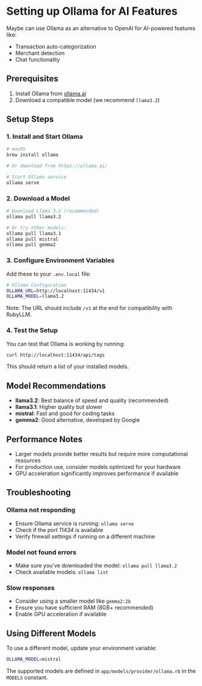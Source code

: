 # Setting up Ollama for AI Features

Maybe can use Ollama as an alternative to OpenAI for AI-powered features like:
- Transaction auto-categorization
- Merchant detection
- Chat functionality

## Prerequisites

1. Install Ollama from [ollama.ai](https://ollama.ai/)
2. Download a compatible model (we recommend `llama3.2`)

## Setup Steps

### 1. Install and Start Ollama

```bash
# macOS
brew install ollama

# Or download from https://ollama.ai/

# Start Ollama service
ollama serve
```

### 2. Download a Model

```bash
# Download Llama 3.2 (recommended)
ollama pull llama3.2

# Or try other models:
ollama pull llama3.1
ollama pull mistral
ollama pull gemma2
```

### 3. Configure Environment Variables

Add these to your `.env.local` file:

```bash
# Ollama Configuration
OLLAMA_URL=http://localhost:11434/v1
OLLAMA_MODEL=llama3.2
```

Note: The URL should include `/v1` at the end for compatibility with RubyLLM.

### 4. Test the Setup

You can test that Ollama is working by running:

```bash
curl http://localhost:11434/api/tags
```

This should return a list of your installed models.

## Model Recommendations

- **llama3.2**: Best balance of speed and quality (recommended)
- **llama3.1**: Higher quality but slower
- **mistral**: Fast and good for coding tasks
- **gemma2**: Good alternative, developed by Google

## Performance Notes

- Larger models provide better results but require more computational resources
- For production use, consider models optimized for your hardware
- GPU acceleration significantly improves performance if available

## Troubleshooting

### Ollama not responding
- Ensure Ollama service is running: `ollama serve`
- Check if the port 11434 is available
- Verify firewall settings if running on a different machine

### Model not found errors
- Make sure you've downloaded the model: `ollama pull llama3.2`
- Check available models: `ollama list`

### Slow responses
- Consider using a smaller model like `gemma2:2b`
- Ensure you have sufficient RAM (8GB+ recommended)
- Enable GPU acceleration if available

## Using Different Models

To use a different model, update your environment variable:

```bash
OLLAMA_MODEL=mistral
```

The supported models are defined in `app/models/provider/ollama.rb` in the `MODELS` constant.
